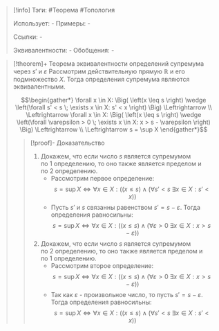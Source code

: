 > [!info]
> Тэги: #Теорема #Топология  
> 
> Использует: *-*
> Примеры: *-*
> 
> Ссылки: *-*
> 
> Эквивалентности: *-*
> Обобщения: *-*

> [!theorem]+ Теорема эквивалентности определений супремума через $s'$ и $\varepsilon$
> Рассмотрим действительную прямую $\mathbb{R}$ и его подмножество $X$. Тогда определения супремума являются эквивалентными. 
> 
> $$\begin{gather*} \forall x \in X:  \Big( \left(x \leq s \right) \wedge \left(\forall s' < s \; \exists x \in X: s' < x \right) \Big) \Leftrightarrow \\ \Leftrightarrow \forall x \in X:  \Big( \left(x \leq s \right) \wedge \left(\forall \varepsilon > 0 \; \exists x \in X: x > s - \varepsilon \right) \Big) \Leftrightarrow \\ \Leftrightarrow s = \sup X \end{gather*}$$
> 
> > [!proof]- Доказательство
> > 1. Докажем, что если число $s$ является супремумом по $1$ определению, то оно также является пределом и по $2$ определению.
> > 	* Рассмотрим первое определение: $$s = \sup X \Leftrightarrow \forall x \in X:  \Big( \left(x \leq s \right) \wedge \left(\forall s' < s \; \exists x \in X: s' < x \right) \Big)$$
> > 	* Пусть $s'$ и $s$ связанны равенством $s' = s - \varepsilon$. Тогда определения равносильны: $$s = \sup X \Leftrightarrow \forall x \in X:  \Big( \left(x \leq s \right) \wedge \left(\forall \varepsilon > 0 \; \exists x \in X: x > s - \varepsilon \right) \Big)$$
> > 2. Докажем, что если число $s$ является супремумом по $2$ определению, то оно также является пределом и по $1$ определению.
> > 	* Рассмотрим второе определение: $$s = \sup X \Leftrightarrow \forall x \in X:  \Big( \left(x \leq s \right) \wedge \left(\forall \varepsilon > 0 \; \exists x \in X: x > s - \varepsilon \right) \Big)$$
> > 	* Так как $\varepsilon$ - произвольное число, то пусть $s' = s - \varepsilon$. Тогда определения равносильны: $$s = \sup X \Leftrightarrow \forall x \in X:  \Big( \left(x \leq s \right) \wedge \left(\forall s' < s \; \exists x \in X: s' < x \right) \Big)$$
>  